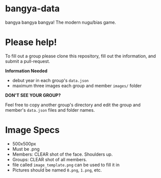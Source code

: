 # bangya-data
bangya bangya bangya! The modern nugu/bias game.

# Please help!
To fill out a group please clone this repository, fill out the information, and submit a pull-request. 

**Information Needed**
* debut year in each group's `data.json` 
* maximum three images each group and member `images/` folder

**DON'T SEE YOUR GROUP?**

Feel free to copy another group's directory and edit the group and member's `data.json` files and folder names.

# Image Specs
* 500x500px
* Must be .png
* Members: CLEAR shot of the face. Shoulders up.
* Groups: CLEAR shot of all members.
* file called `image_template.png` can be used to fill it in
* Pictures should be named `0.png`, `1.png`, etc.
